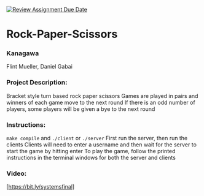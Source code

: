 [![Review Assignment Due Date](https://classroom.github.com/assets/deadline-readme-button-22041afd0340ce965d47ae6ef1cefeee28c7c493a6346c4f15d667ab976d596c.svg)](https://classroom.github.com/a/Vh67aNdh)
# Rock-Paper-Scissors

### Kanagawa

Flint Mueller, Daniel Gabai
       
### Project Description:

Bracket style turn based rock paper scissors
Games are played in pairs and winners of each game move to the next round
If there is an odd number of players, some players will be given a bye to the next round
  
### Instructions:

`make compile` and `./client` or `./server`
First run the server, then run the clients
Clients will need to enter a username and then wait for the server to start the game by hitting enter
To play the game, follow the printed instructions in the terminal windows for both the server and clients

### Video:
[https://bit.ly/systemsfinal]
